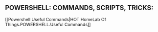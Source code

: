 ## POWERSHELL: COMMANDS, SCRIPTS, TRICKS:

[[Powershell Useful Commands|HOT HomeLab Of Things.POWERSHELL.Useful Commands]]